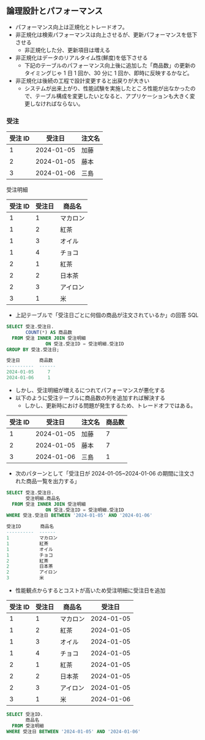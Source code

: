 ## 論理設計とパフォーマンス

- パフォーマンス向上は正規化とトレードオフ。
- 非正規化は検索パフォーマンスは向上させるが、更新パフォーマンスを低下させる
  - 非正規化した分、更新項目は増える
- 非正規化はデータのリアルタイム性(鮮度)を低下させる
  - 下記のテーブルのパフォーマンス向上後に追加した「商品数」の更新のタイミングじゃ 1 日 1 回か、30 分に 1 回か、即時に反映するかなど。
- 非正規化は後続の工程で設計変更すると出戻りが大きい
  - システムが出来上がり、性能試験を実施したところ性能が出なかったので、テーブル構成を変更したいとなると、アプリケーションも大きく変更しなければならない。

### 受注

| 受注 ID | 受注日     | 注文名 |
| ------- | ---------- | ------ |
| 1       | 2024-01-05 | 加藤   |
| 2       | 2024-01-05 | 藤本   |
| 3       | 2024-01-06 | 三島   |

受注明細

| 受注 ID | 受注日 | 商品名   |
| ------- | ------ | -------- |
| 1       | 1      | マカロン |
| 1       | 2      | 紅茶     |
| 1       | 3      | オイル   |
| 1       | 4      | チョコ   |
| 2       | 1      | 紅茶     |
| 2       | 2      | 日本茶   |
| 2       | 3      | アイロン |
| 3       | 1      | 米       |

- 上記テーブルで「受注日ごとに何個の商品が注文されているか」の回答 SQL

```sql
SELECT 受注.受注日.
       COUNT(*) AS 商品数
  FROM 受注 INNER JOIN 受注明細
　　　　　　　　 ON 受注.受注ID = 受注明細.受注ID
GROUP BY 受注.受注日;

受注日       商品数
----------  ------
2024-01-05     7
2024-01-06     1
```

- しかし、受注明細が増えるにつれてパフォーマンスが悪化する
- 以下のように受注テーブルに商品数の列を追加すれば解決する
  - しかし、更新時における問題が発生するため、トレードオフではある。

| 受注 ID | 受注日     | 注文名 | 商品数 |
| ------- | ---------- | ------ | ------ |
| 1       | 2024-01-05 | 加藤   | 7      |
| 2       | 2024-01-05 | 藤本   | 7      |
| 3       | 2024-01-06 | 三島   | 1      |

- 次のパターンとして「受注日が 2024-01-05~2024-01-06 の期間に注文された商品一覧を出力する」

```sql
SELECT 受注.受注日.
       受注明細.商品名
  FROM 受注 INNER JOIN 受注明細
　　　　　　　　 ON 受注.受注ID = 受注明細.受注ID
WHERE 受注.受注日 BETWEEN '2024-01-05' AND '2024-01-06'

受注ID       商品名
----------  ------
1           マカロン
1           紅茶
1           オイル
1           チョコ
2           紅茶
2           日本茶
2           アイロン
3           米
```

- 性能観点からするとコストが高いため受注明細に受注日を追加

| 受注 ID | 受注日 | 商品名   | 受注日     |
| ------- | ------ | -------- | ---------- |
| 1       | 1      | マカロン | 2024-01-05 |
| 1       | 2      | 紅茶     | 2024-01-05 |
| 1       | 3      | オイル   | 2024-01-05 |
| 1       | 4      | チョコ   | 2024-01-05 |
| 2       | 1      | 紅茶     | 2024-01-05 |
| 2       | 2      | 日本茶   | 2024-01-05 |
| 2       | 3      | アイロン | 2024-01-05 |
| 3       | 1      | 米       | 2024-01-06 |

```sql
SELECT 受注ID.
       商品名
  FROM 受注明細
WHERE 受注日 BETWEEN '2024-01-05' AND '2024-01-06'
```
